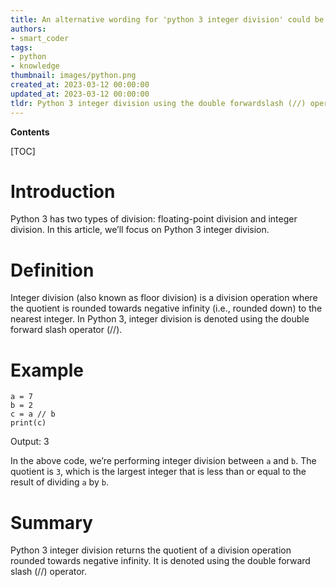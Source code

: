```yaml
---
title: An alternative wording for 'python 3 integer division' could be 'division operation that produces integer output in Python 3'
authors:
- smart_coder
tags:
- python
- knowledge
thumbnail: images/python.png
created_at: 2023-03-12 00:00:00
updated_at: 2023-03-12 00:00:00
tldr: Python 3 integer division using the double forwardslash (//) operator returns the quotient of a division, rounded down to the nearest integer.
---
```


**Contents**

[TOC]

# Introduction

Python 3 has two types of division: floating-point division and integer division. In this article, we’ll focus on Python 3 integer division.


# Definition

Integer division (also known as floor division) is a division operation where the quotient is rounded towards negative infinity (i.e., rounded down) to the nearest integer. In Python 3, integer division is denoted using the double forward slash operator (//).


# Example

```
a = 7
b = 2
c = a // b
print(c)
```

Output: 3

In the above code, we’re performing integer division between `a` and `b`. The quotient is `3`, which is the largest integer that is less than or equal to the result of dividing `a` by `b`.


# Summary

Python 3 integer division returns the quotient of a division operation rounded towards negative infinity. It is denoted using the double forward slash (//) operator.
